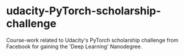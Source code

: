# udacity-PyTorch-scholarship-challenge
Course-work related to Udacity's PyTorch scholarship challenge from Facebook for gaining the 'Deep Learning' Nanodegree.
